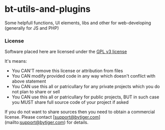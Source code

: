 # bt-utils-and-plugins
Some helpfull functions, UI elements, libs and other for web-developing (generally for JS and PHP)

### License

Software placed here are licensed under the [GPL v3 license](http://www.gnu.org/licenses/gpl-3.0.html)

It's means:
- You CAN'T remove this license or attribution from files
- You CAN modify provided code in any way which doesn't conflict with above statement
- You CAN use this all or patricullary for any private projects which you do not plan to share or sell
- You CAN use this all or patricullary for public projects, BUT in such case you MUST share full source code of your project if asked

If you do not want to share sources then you need to obtain a commercial license. Please contact [support@bytiger.com] (mailto:support@bytiger.com) for details.
